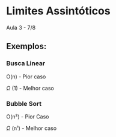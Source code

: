 # Limites Assintóticos
Aula 3 - 7/8

## Exemplos:
### Busca Linear
O(n)          - Pior caso

$\Omega$ (1)  - Melhor caso

### Bubble Sort 
O(n²)         - Pior Caso 

$\Omega$ (n¹) - Melhor caso